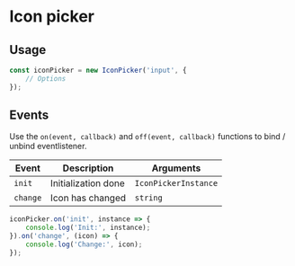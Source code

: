 # Icon picker
## Usage
```javascript
const iconPicker = new IconPicker('input', {
    // Options
});
```

## Events
Use the `on(event, callback)` and `off(event, callback)` functions to bind / unbind eventlistener.

| Event          | Description         | Arguments            |
| -------------- | -----------         | ---------            |
| `init`         | Initialization done | `IconPickerInstance` |
| `change`       | Icon has changed    | `string`             |

```javascript
iconPicker.on('init', instance => {
    console.log('Init:', instance);
}).on('change', (icon) => {
    console.log('Change:', icon);
});
```
